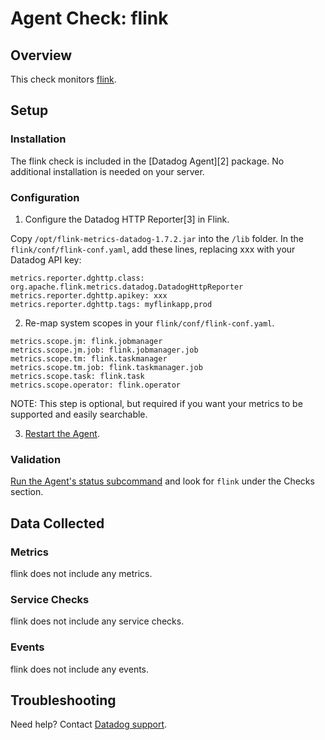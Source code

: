 # Agent Check: flink

## Overview

This check monitors [flink][1].

## Setup

### Installation

The flink check is included in the [Datadog Agent][2] package.
No additional installation is needed on your server.

### Configuration

1. Configure the Datadog HTTP Reporter[3] in Flink.

Copy `/opt/flink-metrics-datadog-1.7.2.jar` into the `/lib` folder.
In the `flink/conf/flink-conf.yaml`, add these lines, replacing xxx with your Datadog API key:

```
metrics.reporter.dghttp.class: org.apache.flink.metrics.datadog.DatadogHttpReporter
metrics.reporter.dghttp.apikey: xxx
metrics.reporter.dghttp.tags: myflinkapp,prod
```

2. Re-map system scopes in your `flink/conf/flink-conf.yaml`.

```
metrics.scope.jm: flink.jobmanager
metrics.scope.jm.job: flink.jobmanager.job
metrics.scope.tm: flink.taskmanager
metrics.scope.tm.job: flink.taskmanager.job
metrics.scope.task: flink.task
metrics.scope.operator: flink.operator
```

NOTE: This step is optional, but required if you want your metrics to be supported
and easily searchable.

3. [Restart the Agent][7].

### Validation

[Run the Agent's status subcommand][10] and look for `flink` under the Checks section.

## Data Collected

### Metrics

flink does not include any metrics.

### Service Checks

flink does not include any service checks.

### Events

flink does not include any events.

## Troubleshooting

Need help? Contact [Datadog support][1].

[1]: https://docs.datadoghq.com/help
[4]: https://ci.apache.org/projects/flink/flink-docs-stable/monitoring/metrics.html#system-scope
[7]: https://docs.datadoghq.com/agent/guide/agent-commands/#start-stop-and-restart-the-agent
[10]: https://docs.datadoghq.com/agent/guide/agent-commands/#agent-status-and-information
